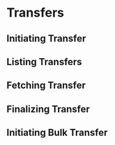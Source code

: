 # Transfers

## Initiating Transfer
## Listing Transfers
## Fetching Transfer
## Finalizing Transfer
## Initiating Bulk Transfer
